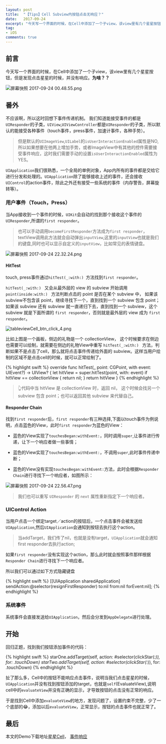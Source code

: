 ```yaml
---
layout: post
title:  "【Tips】Cell Subview内按钮点击无响应？"
date:   2017-09-24
excerpt: "今天写一个界面的时候，在Cell中添加了一个子view，该view里有几个星星按钮，但是发现点击星星的时候，并没有响应。"
tag:
- iOS
comments: true
---
```


## 前言

今天写一个界面的时候，在Cell中添加了一个子view，该view里有几个星星按钮，但是发现点击星星的时候，并没有响应。**为啥？？**

![屏幕快照 2017-09-24 00.48.55.png]({{site.url}}/assets/images/blog/tableviewCell_btn_click_1.png)

## 番外

不应该啊，所以这时回想下事件传递机制。
我们知道能接受事件的都是`UIResponder`的子类，`UIView`,`UIViewController`都是`UIResponder`的子类，所以默认的能接受各种事件（touch事件，press事件，加速计事件，各种手势）。
> 但是默认的`UIImageView`,`UILabel`的`isUserInteractionEnabled`属性是NO,所以如果想要在他两上增加手势，或者ImageView中有其他的控件需要接受事件响应，这时我们需要手动的设置`isUserInteractionEnabled`属性为YES。

`UIApplication`我们很熟悉，一个全局的单例对象，App内所有的事件都是交给它进行分发和处理的。`UIApplication`除了能够接收上述的事件，还会接收`UIControl`的action事件，除此之外还有接受一些系统的事件（内存警告，屏幕旋转等）。

### 用户事件（Touch，Press）

当App接收到一个事件的时候，`UIKit`会自动的找到那个接收这个事件的`UIResponder`,所谓的`first responder`。

> 也可以手动调用`becomeFirstResponder`方法成为`first responder`，textView调用此方法就会自动弹出`inputView`,这里的`inputView`也就是我们的键盘,同时也可以显示自定义的`inputView`，比如常见的表情键盘。

![屏幕快照 2017-09-24 22.32.24.png]({{site.url}}/assets/images/blog/tableviewCell_btn_click_2.png)

#### HitTest

touch, press事件通过`hitTest(_:with:) `方法找到`first responder`。

`hitTest(_:with:) ` 又会从最外层的 view 的 subview 开始调用 `point(inside:with:) ` 方法判断点击的 point 是否在某个 subview 中， 如果该subview不包含该 point，继续寻找下一个，直到找到一个 subview 包含 point；如果该 subview 还有 subview 就一直递归下去，直到找到一个 subview，这个subview 就是下面所谓的 `first responder`，否则就是最外层的 view 成为 `first responder`。

![tableviewCell_btn_click_4.png]({{site.url}}/assets/images/blog/tableviewCell_btn_click_4.png)

比如上图是一个画板，侧边的礼物是一个 collectionView， 这个时候要求在侧边也需要可以绘制，就需要在侧边的礼物View中重写 `hitTest(_:with:) ` 方法，判断如果不是点击了cell，那么就将点击事件传递给外面的 subview。这样当用户绘制的区域不是点击cell的时候，就可以正常绘制了。

{% highlight swift %}
override func hitTest(_ point: CGPoint, with event: UIEvent?) -> UIView? {
    let hitView = super.hitTest(point, with: event)
    if hitView == collectionView {
        return nil;
    }
    return hitView
}
{% endhighlight %}

> 👆代码中当 hitView 是 collectionView 时，返回 nil， 这个时候会找另一个subview 包含 point；也可以返回其他 subview 来代替自己。

#### Responder Chain

 找到`first responder`后，`first responder`有三种选择,下面以touch事件为例说明，点击蓝色的View，此时`first responder`为蓝色的View：

- 蓝色的View实现了`touchesBegan:withEvent:`，同时调用`super`,让事件进行传递，让下一个响应者做一些事情；

- 蓝色的View实现了`touchesBegan:withEvent:`，不调用`super`,此时事件传递中断；

- 蓝色的View没有实现`touchesBegan:withEvent:`方法，此时会根据`Responder Chain`进行寻找下一个响应者，如图所示：

![屏幕快照 2017-09-24 22.56.47.png]({{site.url}}/assets/images/blog/tableviewCell_btn_click_3.png)

> 我们也可以重写 `UIResponder` 的 `next` 属性重新指定下一个响应者。

### UIControl Action

当用户点击一个绑定target／action的按钮后，一个点击事件会被发送给`UIApplication`,然后`UIApplication`会通知到按钮去执行这个action。

>  当addTarget，我们传了nil，也就是没有target，`UIApplication`就会通知first responder去执行action;

如果`first responder`没有实现这个action，那么此时就会按照事件那样根据`Responder Chain`进行寻找下一个响应者。

所以我们可以通过如下方式隐藏键盘

{% highlight swift %}
[[UIApplication sharedApplication] sendAction:@selector(resignFirstResponder) to:nil from:nil forEvent:nil];
{% endhighlight %}


### 系统事件

系统事件会直接发送给`UIApplication`，然后会分发到`AppDelegate`进行处理。


## 开始

回归正题，找到我们按钮添加事件的代码：

{% highlight swift %}
 starOne.addTarget(self, action: #selector(clickStar(_:)), for: .touchDown)
 starTwo.addTarget(self, action: #selector(clickStar(_:)), for: .touchDown)
{% endhighlight %}

扯了那么多，Cell中的按钮不能响应点击事件，说明当我们点击星星的时候，`UIApplication`并没有找到按钮添加的target，也就是`self`(EvaluateView),说明cell中的`evaluateView`并没有正确的显示，才导致按钮的点击没有正常的响应。

于是找到Cell中添加`evaluateView`的地方，发现问题了，设置约束不完整，少了一个底部的😂，添加以后`evaluateView`，正常显示，按钮的点击事件也就正常了。

## 最后

本文的Demo下载地址[星星Cell](https://github.com/longjianjiang/BlogDemo/tree/master/TableviewCellSubviewClickDemo)， [事件响应](https://github.com/longjianjiang/BlogDemo/tree/master/EventHandlingDemo)

